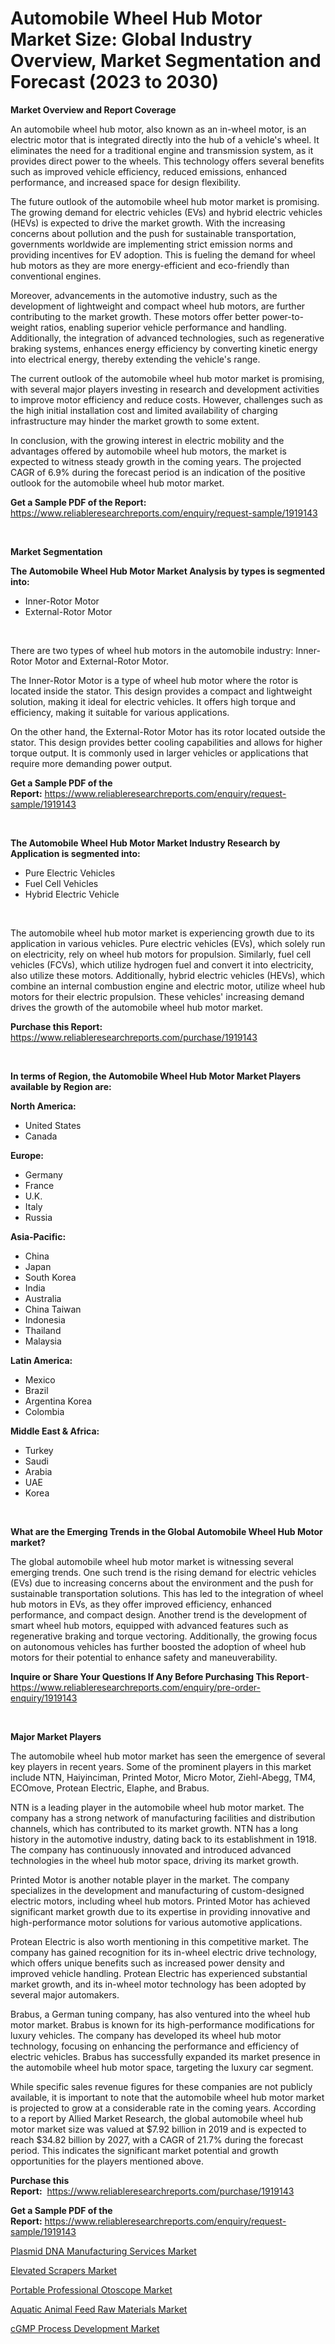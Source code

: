 <p><h1>Automobile Wheel Hub Motor Market Size: Global Industry Overview, Market Segmentation and Forecast (2023 to 2030)</h1></p><p><strong>Market Overview and Report Coverage</strong></p>
<p><p>An automobile wheel hub motor, also known as an in-wheel motor, is an electric motor that is integrated directly into the hub of a vehicle's wheel. It eliminates the need for a traditional engine and transmission system, as it provides direct power to the wheels. This technology offers several benefits such as improved vehicle efficiency, reduced emissions, enhanced performance, and increased space for design flexibility.</p><p>The future outlook of the automobile wheel hub motor market is promising. The growing demand for electric vehicles (EVs) and hybrid electric vehicles (HEVs) is expected to drive the market growth. With the increasing concerns about pollution and the push for sustainable transportation, governments worldwide are implementing strict emission norms and providing incentives for EV adoption. This is fueling the demand for wheel hub motors as they are more energy-efficient and eco-friendly than conventional engines.</p><p>Moreover, advancements in the automotive industry, such as the development of lightweight and compact wheel hub motors, are further contributing to the market growth. These motors offer better power-to-weight ratios, enabling superior vehicle performance and handling. Additionally, the integration of advanced technologies, such as regenerative braking systems, enhances energy efficiency by converting kinetic energy into electrical energy, thereby extending the vehicle's range.</p><p>The current outlook of the automobile wheel hub motor market is promising, with several major players investing in research and development activities to improve motor efficiency and reduce costs. However, challenges such as the high initial installation cost and limited availability of charging infrastructure may hinder the market growth to some extent.</p><p>In conclusion, with the growing interest in electric mobility and the advantages offered by automobile wheel hub motors, the market is expected to witness steady growth in the coming years. The projected CAGR of 6.9% during the forecast period is an indication of the positive outlook for the automobile wheel hub motor market.</p></p>
<p><strong>Get a Sample PDF of the Report:</strong> <a href="https://www.reliableresearchreports.com/enquiry/request-sample/1919143">https://www.reliableresearchreports.com/enquiry/request-sample/1919143</a></p>
<p>&nbsp;</p>
<p><strong>Market Segmentation</strong></p>
<p><strong>The Automobile Wheel Hub Motor Market Analysis by types is segmented into:</strong></p>
<p><ul><li>Inner-Rotor Motor</li><li>External-Rotor Motor</li></ul></p>
<p>&nbsp;</p>
<p><p>There are two types of wheel hub motors in the automobile industry: Inner-Rotor Motor and External-Rotor Motor. </p><p>The Inner-Rotor Motor is a type of wheel hub motor where the rotor is located inside the stator. This design provides a compact and lightweight solution, making it ideal for electric vehicles. It offers high torque and efficiency, making it suitable for various applications.</p><p>On the other hand, the External-Rotor Motor has its rotor located outside the stator. This design provides better cooling capabilities and allows for higher torque output. It is commonly used in larger vehicles or applications that require more demanding power output.</p></p>
<p><strong>Get a Sample PDF of the Report:</strong>&nbsp;<a href="https://www.reliableresearchreports.com/enquiry/request-sample/1919143">https://www.reliableresearchreports.com/enquiry/request-sample/1919143</a></p>
<p>&nbsp;</p>
<p><strong>The Automobile Wheel Hub Motor Market Industry Research by Application is segmented into:</strong></p>
<p><ul><li>Pure Electric Vehicles</li><li>Fuel Cell Vehicles</li><li>Hybrid Electric Vehicle</li></ul></p>
<p>&nbsp;</p>
<p><p>The automobile wheel hub motor market is experiencing growth due to its application in various vehicles. Pure electric vehicles (EVs), which solely run on electricity, rely on wheel hub motors for propulsion. Similarly, fuel cell vehicles (FCVs), which utilize hydrogen fuel and convert it into electricity, also utilize these motors. Additionally, hybrid electric vehicles (HEVs), which combine an internal combustion engine and electric motor, utilize wheel hub motors for their electric propulsion. These vehicles' increasing demand drives the growth of the automobile wheel hub motor market.</p></p>
<p><strong>Purchase this Report:</strong>&nbsp; <a href="https://www.reliableresearchreports.com/purchase/1919143">https://www.reliableresearchreports.com/purchase/1919143</a></p>
<p>&nbsp;</p>
<p><strong>In terms of Region, the Automobile Wheel Hub Motor Market Players available by Region are:</strong></p>
<p>
    <p> <strong> North America: </strong>
        <ul>
            <li>United States</li>
            <li>Canada</li>
        </ul>
        </p> 
    <p> <strong> Europe: </strong>
        <ul>
            <li>Germany</li>
            <li>France</li>
            <li>U.K.</li>
            <li>Italy</li>
            <li>Russia</li>
        </ul>
        </p> 
    <p> <strong> Asia-Pacific: </strong>
        <ul>
            <li>China</li>
            <li>Japan</li>
            <li>South Korea</li>
            <li>India</li>
            <li>Australia</li>
            <li>China Taiwan</li>
            <li>Indonesia</li>
            <li>Thailand</li>
            <li>Malaysia</li>
        </ul>
        </p> 
    <p> <strong> Latin America: </strong>
        <ul>
            <li>Mexico</li>
            <li>Brazil</li>
            <li>Argentina Korea</li>
            <li>Colombia</li>
        </ul>
        </p> 
    <p> <strong> Middle East & Africa: </strong>
        <ul>
            <li>Turkey</li>
            <li>Saudi</li>
            <li>Arabia</li>
            <li>UAE</li>
            <li>Korea</li>
        </ul>
    </p>
    </p>
<p>&nbsp;</p>
<p><strong>What are the Emerging Trends in the Global Automobile Wheel Hub Motor market?</strong></p>
<p><p>The global automobile wheel hub motor market is witnessing several emerging trends. One such trend is the rising demand for electric vehicles (EVs) due to increasing concerns about the environment and the push for sustainable transportation solutions. This has led to the integration of wheel hub motors in EVs, as they offer improved efficiency, enhanced performance, and compact design. Another trend is the development of smart wheel hub motors, equipped with advanced features such as regenerative braking and torque vectoring. Additionally, the growing focus on autonomous vehicles has further boosted the adoption of wheel hub motors for their potential to enhance safety and maneuverability.</p></p>
<p><strong>Inquire or Share Your Questions If Any Before Purchasing This Report</strong>- <a href="https://www.reliableresearchreports.com/enquiry/pre-order-enquiry/1919143">https://www.reliableresearchreports.com/enquiry/pre-order-enquiry/1919143</a></p>
<p>&nbsp;</p>
<p><strong>Major Market Players</strong></p>
<p><p>The automobile wheel hub motor market has seen the emergence of several key players in recent years. Some of the prominent players in this market include NTN, Haiyinciman, Printed Motor, Micro Motor, Ziehl-Abegg, TM4, ECOmove, Protean Electric, Elaphe, and Brabus.</p><p>NTN is a leading player in the automobile wheel hub motor market. The company has a strong network of manufacturing facilities and distribution channels, which has contributed to its market growth. NTN has a long history in the automotive industry, dating back to its establishment in 1918. The company has continuously innovated and introduced advanced technologies in the wheel hub motor space, driving its market growth.</p><p>Printed Motor is another notable player in the market. The company specializes in the development and manufacturing of custom-designed electric motors, including wheel hub motors. Printed Motor has achieved significant market growth due to its expertise in providing innovative and high-performance motor solutions for various automotive applications.</p><p>Protean Electric is also worth mentioning in this competitive market. The company has gained recognition for its in-wheel electric drive technology, which offers unique benefits such as increased power density and improved vehicle handling. Protean Electric has experienced substantial market growth, and its in-wheel motor technology has been adopted by several major automakers.</p><p>Brabus, a German tuning company, has also ventured into the wheel hub motor market. Brabus is known for its high-performance modifications for luxury vehicles. The company has developed its wheel hub motor technology, focusing on enhancing the performance and efficiency of electric vehicles. Brabus has successfully expanded its market presence in the automobile wheel hub motor space, targeting the luxury car segment.</p><p>While specific sales revenue figures for these companies are not publicly available, it is important to note that the automobile wheel hub motor market is projected to grow at a considerable rate in the coming years. According to a report by Allied Market Research, the global automobile wheel hub motor market size was valued at $7.92 billion in 2019 and is expected to reach $34.82 billion by 2027, with a CAGR of 21.7% during the forecast period. This indicates the significant market potential and growth opportunities for the players mentioned above.</p></p>
<p><strong>Purchase this Report:</strong>&nbsp;&nbsp;<a href="https://www.reliableresearchreports.com/purchase/1919143">https://www.reliableresearchreports.com/purchase/1919143</a></p>
<p></p>
<p><strong>Get a Sample PDF of the Report:</strong>&nbsp;<a href="https://www.reliableresearchreports.com/enquiry/request-sample/1919143">https://www.reliableresearchreports.com/enquiry/request-sample/1919143</a></p>
<p><p><a href="https://medium.com/@fitanstorm7845/plasmid-dna-manufacturing-services-market-outlook-industry-overview-and-forecast-2023-to-2030-1096ffa9cdff">Plasmid DNA Manufacturing Services Market</a></p><p><a href="https://medium.com/@jacks0866979/elevated-scrapers-market-size-market-outlook-and-market-forecast-2023-to-2030-b5ebccaa0f74">Elevated Scrapers Market</a></p><p><a href="https://medium.com/@rfadda741254/analyzing-portable-professional-otoscope-market-global-industry-perspective-and-forecast-2023-to-ecb7329577eb">Portable Professional Otoscope Market</a></p><p><a href="https://medium.com/@nilltanay7548659/aquatic-animal-feed-raw-materials-market-competitive-analysis-market-trends-and-forecast-to-2030-d63f96b31d9d">Aquatic Animal Feed Raw Materials Market</a></p><p><a href="https://medium.com/@adibooy632501/cgmp-process-development-market-report-reveals-the-latest-trends-and-growth-opportunities-of-this-fb4081bcdc43">cGMP Process Development Market</a></p></p>